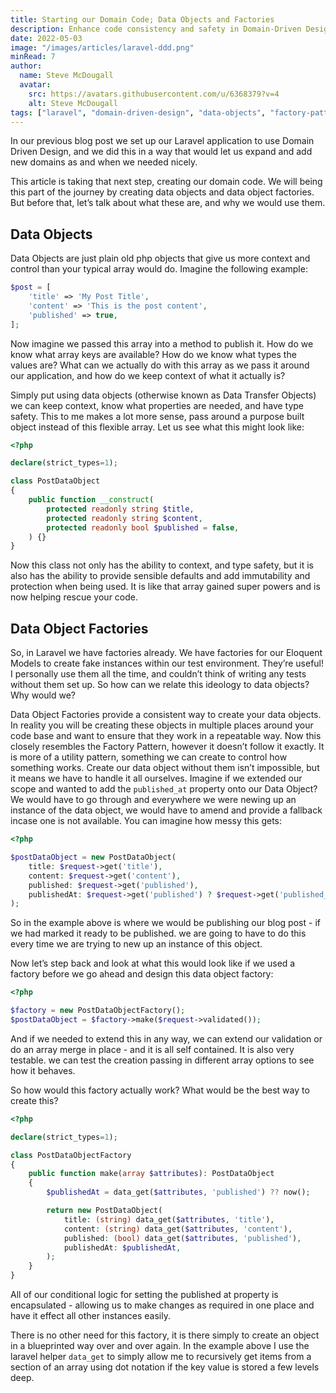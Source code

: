 ```yaml
---
title: Starting our Domain Code; Data Objects and Factories
description: Enhance code consistency and safety in Domain-Driven Design with Laravel DDD. Learn about Data Objects & Factories.
date: 2022-05-03
image: "/images/articles/laravel-ddd.png"
minRead: 7
author:
  name: Steve McDougall
  avatar:
    src: https://avatars.githubusercontent.com/u/6368379?v=4
    alt: Steve McDougall
tags: ["laravel", "domain-driven-design", "data-objects", "factory-pattern"]
---
```


In our previous blog post we set up our Laravel application to use Domain Driven Design, and we did this in a way that would let us expand and add new domains as and when we needed nicely.

This article is taking that next step, creating our domain code. We will being this part of the journey by creating data objects and data object factories. But before that, let’s talk about what these are, and why we would use them.

## Data Objects

Data Objects are just plain old php objects that give us more context and control than your typical array would do. Imagine the following example:

```php
$post = [
    'title' => 'My Post Title',
    'content' => 'This is the post content',
    'published' => true,
];
```

Now imagine we passed this array into a method to publish it. How do we know what array keys are available? How do we know what types the values are? What can we actually do with this array as we pass it around our application, and how do we keep context of what it actually is?

Simply put using data objects (otherwise known as Data Transfer Objects) we can keep context, know what properties are needed, and have type safety. This to me makes a lot more sense, pass around a purpose built object instead of this flexible array. Let us see what this might look like:

```php
<?php

declare(strict_types=1);

class PostDataObject
{
    public function __construct(
        protected readonly string $title,
        protected readonly string $content,
        protected readonly bool $published = false,
    ) {}
}
```

Now this class not only has the ability to context, and type safety, but it is also has the ability to provide sensible defaults and add immutability and protection when being used. It is like that array gained super powers and is now helping rescue your code.

## Data Object Factories

So, in Laravel we have factories already. We have factories for our Eloquent Models to create fake instances within our test environment. They’re useful! I personally use them all the time, and couldn’t think of writing any tests without them set up. So how can we relate this ideology to data objects? Why would we?

Data Object Factories provide a consistent way to create your data objects. In reality you will be creating these objects in multiple places around your code base and want to ensure that they work in a repeatable way. Now this closely resembles the Factory Pattern, however it doesn’t follow it exactly. It is more of a utility pattern, something we can create to control how something works. Create our data object without them isn’t impossible, but it means we have to handle it all ourselves. Imagine if we extended our scope and wanted to add the `published_at` property onto our Data Object? We would have to go through and everywhere we were newing up an instance of the data object, we would have to amend and provide a fallback incase one is not available. You can imagine how messy this gets:

```php
<?php

$postDataObject = new PostDataObject(
    title: $request->get('title'),
    content: $request->get('content'),
    published: $request->get('published'),
    publishedAt: $request->get('published') ? $request->get('published_at', now()) : null,
);
```

So in the example above is where we would be publishing our blog post - if we had marked it ready to be published. we are going to have to do this every time we are trying to new up an instance of this object.

Now let’s step back and look at what this would look like if we used a factory before we go ahead and design this data object factory:

```php
<?php

$factory = new PostDataObjectFactory();
$postDataObject = $factory->make($request->validated());
```

And if we needed to extend this in any way, we can extend our validation or do an array merge in place - and it is all self contained. It is also very testable. we can test the creation passing in different array options to see how it behaves.

So how would this factory actually work? What would be the best way to create this?

```php
<?php

declare(strict_types=1);

class PostDataObjectFactory
{
    public function make(array $attributes): PostDataObject
    {
        $publishedAt = data_get($attributes, 'published') ?? now();

        return new PostDataObject(
            title: (string) data_get($attributes, 'title'),
            content: (string) data_get($attributes, 'content'),
            published: (bool) data_get($attributes, 'published'),
            publishedAt: $publishedAt,
        );
    }
}
```

All of our conditional logic for setting the published at property is encapsulated - allowing us to make changes as required in one place and have it effect all other instances easily.

There is no other need for this factory, it is there simply to create an object in a blueprinted way over and over again. In the example above I use the laravel helper `data_get` to simply allow me to recursively get items from a section of an array using dot notation if the key value is stored a few levels deep.
